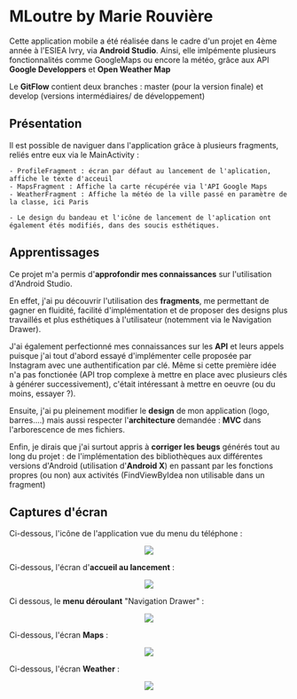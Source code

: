 # MLoutre by Marie Rouvière

Cette application mobile a été réalisée dans le cadre d'un projet en 4ème année à l'ESIEA Ivry, via **Android Studio**.
Ainsi, elle imlpémente plusieurs fonctionnalités comme GoogleMaps ou encore la météo, grâce aux API **Google Developpers** et **Open Weather Map**


Le **GitFlow** contient deux branches : master (pour la version finale) et develop (versions intermédiaires/ de développement)

## Présentation

Il est possible de naviguer dans l'application grâce à plusieurs fragments, reliés entre eux via le MainActivity :

    - ProfileFragment : écran par défaut au lancement de l'aplication, affiche le texte d'acceuil
    - MapsFragment : Affiche la carte récupérée via l'API Google Maps
    - WeatherFragment : Affiche la météo de la ville passé en paramètre de la classe, ici Paris
  
    - Le design du bandeau et l'icône de lancement de l'aplication ont également étés modifiés, dans des soucis esthétiques.

## Apprentissages

Ce projet m'a permis d'**approfondir mes connaissances** sur l'utilisation d'Android Studio.

En effet, j'ai pu découvrir l'utilisation des **fragments**, me permettant de gagner en fluidité, facilité d'implémentation et de proposer des designs plus travaillés et plus esthétiques à l'utilisateur (notemment via le Navigation Drawer). 

J'ai également perfectionné mes connaissances sur les **API** et leurs appels puisque j'ai tout d'abord essayé d'implémenter celle proposée par Instagram avec une authentification par clé. Même si cette première idée n'a pas fonctionée (API trop complexe à mettre en place avec plusieurs clés à générer successivement), c'était intéressant à mettre en oeuvre (ou du moins, essayer ?).

Ensuite, j'ai pu pleinement modifier le **design** de mon application (logo, barres....) mais aussi respecter l'**architecture** demandée : **MVC** dans l'arborescence de mes fichiers.

Enfin, je dirais que j'ai surtout appris à **corriger les beugs** générés tout au long du projet : de l'implémentation des bibliothèques aux différentes versions d'Android (utilisation d'**Android X**) en passant par les fonctions propres (ou non) aux activités (FindViewByIdea non utilisable dans un fragment)

## Captures d'écran

Ci-dessous, l'icône de l'application vue du menu du téléphone :
<p align="center">
<img src="https://zupimages.net/up/19/51/dsvg.png">
</p>

Ci-dessous, l'écran d'**accueil au lancement** :
<p align="center">
<img src="https://zupimages.net/up/19/51/s66q.png">
</p>

Ci dessous, le **menu déroulant** "Navigation Drawer" :
<p align="center">
<img src="https://zupimages.net/up/19/51/s4po.png">
</p>

Ci-dessous, l'écran **Maps** :
<p align="center">
<img src="https://zupimages.net/up/19/51/327b.png">
</p>

Ci-dessous, l'écran **Weather** :
<p align="center">
<img src="https://zupimages.net/up/19/51/zzwf.png">
</p>


